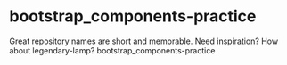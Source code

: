 # bootstrap_components-practice
Great repository names are short and memorable. Need inspiration? How about legendary-lamp? bootstrap_components-practice
